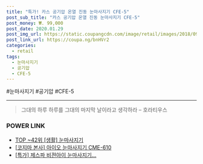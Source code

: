 ```yaml
--- 
title: "특가! 카스 공기압 온열 진동 눈마사지기 CFE-5" 
post_sub_title: "카스 공기압 온열 진동 눈마사지기 CFE-5" 
post_money: ₩. 99,000 
post_date: 2020.01.29 
post_img_url: https://static.coupangcdn.com/image/retail/images/2018/09/28/12/1/b7520fad-a7e6-4088-8c8a-8f4f02ec9ae0.jpg 
post_link_url: https://coupa.ng/bnHVr2 
categories: 
  - retail 
tags: 
  - 눈마사지기 
  - 공기압 
  - CFE-5 
--- 
```

  #눈마사지기 #공기압 #CFE-5 
<hr> 

> 그대의 하루 하루를 그대의 마지막 날이라고 생각하라 – 호라티우스 


### POWER LINK

* <a href="https://blog.naver.com/an0733/221788406138" target="_blank"> TOP ~42위 [생활] 눈마사지기</a>
* <a href="https://blog.naver.com/fasyy4321/221790190733" target="_blank">[코지마 본사] 아이오 눈마사지기 CME-610</a>
* <a href="https://blog.naver.com/sakai111/221789972399" target="_blank">[특가] 제스파 비젼아이 눈마사지기...</a>
